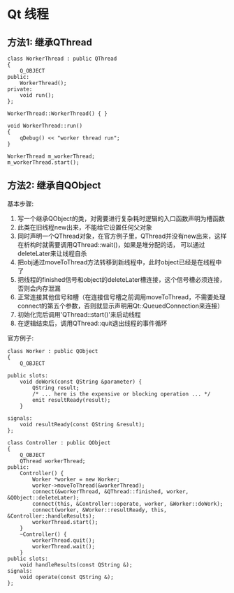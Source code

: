 # Qt 线程

## 方法1: 继承QThread
``` Qt
class WorkerThread : public QThread
{
    Q_OBJECT
public:
    WorkerThread();
private:
    void run();
};

WorkerThread::WorkerThread() { }

void WorkerThread::run()
{
    qDebug() << "worker thread run";
}

WorkerThread m_workerThread;
m_workerThread.start();
```

## 方法2: 继承自QObject
基本步骤:
1. 写一个继承QObject的类，对需要进行复杂耗时逻辑的入口函数声明为槽函数
2. 此类在旧线程new出来，不能给它设置任何父对象
3. 同时声明一个QThread对象，在官方例子里，QThread并没有new出来，这样在析构时就需要调用QThread::wait()，如果是堆分配的话， 可以通过deleteLater来让线程自杀
4. 把obj通过moveToThread方法转移到新线程中，此时object已经是在线程中了
5. 把线程的finished信号和object的deleteLater槽连接，这个信号槽必须连接，否则会内存泄漏
6. 正常连接其他信号和槽（在连接信号槽之前调用moveToThread，不需要处理connect的第五个参数，否则就显示声明用Qt::QueuedConnection来连接）
7. 初始化完后调用'QThread::start()'来启动线程
8. 在逻辑结束后，调用QThread::quit退出线程的事件循环

官方例子:
``` Qt
class Worker : public QObject
{
    Q_OBJECT
 
public slots:
    void doWork(const QString &parameter) {
        QString result;
        /* ... here is the expensive or blocking operation ... */
        emit resultReady(result);
    }
 
signals:
    void resultReady(const QString &result);
};
 
class Controller : public QObject
{
    Q_OBJECT
    QThread workerThread;
public:
    Controller() {
        Worker *worker = new Worker;
        worker->moveToThread(&workerThread);
        connect(&workerThread, &QThread::finished, worker, &QObject::deleteLater);
        connect(this, &Controller::operate, worker, &Worker::doWork);
        connect(worker, &Worker::resultReady, this, &Controller::handleResults);
        workerThread.start();
    }
    ~Controller() {
        workerThread.quit();
        workerThread.wait();
    }
public slots:
    void handleResults(const QString &);
signals:
    void operate(const QString &);
};
```